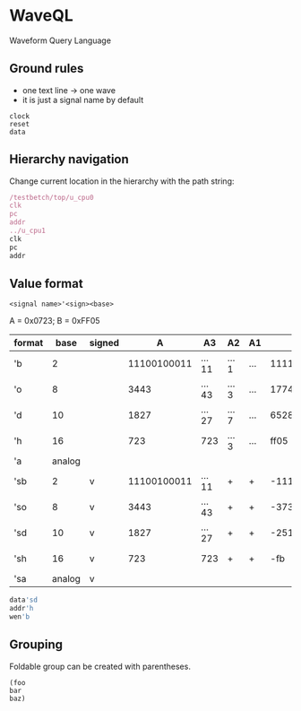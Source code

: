 # WaveQL

Waveform Query Language

## Ground rules

* one text line -> one wave
* it is just a signal name by default


```
clock
reset
data
```

## Hierarchy navigation

Change current location in the hierarchy with the path string:

```js
/testbetch/top/u_cpu0
clk
pc
addr
../u_cpu1
clk
pc
addr
```

## Value format

`<signal name>'<sign><base>`

A = 0x0723; B = 0xFF05

| format | base | signed | A      | A3  | A2  | A1 | B                | B3  | B2  | B1  |
|-|-|-|-|-|-|-|-|-|-|-|
| 'b  | 2       |  | 11100100011  | …11 | …1  | … | 1111111100000101  | …11 | …1  | … |
| 'o  | 8       |  | 3443         | …43 | …3  | … | 177405            | …05 | …5  | … |
| 'd  | 10      |  | 1827         | …27 | …7  | … | 65285             | …85 | …5  | … |
| 'h  | 16      |  | 723          | 723 | …3  | … | ff05              | …05 | …5  | … |
| 'a  | analog  |  |              |     |     |   |                   |     |     |   |
| 'sb | 2       |v | 11100100011  | …11 | +   | + | -11111011         | -…1 | -   | - |
| 'so | 8       |v | 3443         | …43 | +   | + | -373              | -…2 | -   | - |
| 'sd | 10      |v | 1827         | …27 | +   | + | -251              | -…1 | -   | - |
| 'sh | 16      |v | 723          | 723 | +   | + | -fb               | -fb | -   | - |
| 'sa | analog  |v |              |     |     |   |                   |     |     |   |

```js
data'sd
addr'h
wen'b
```
## Grouping

Foldable group can be created with parentheses.

```
(foo
bar
baz)
```
